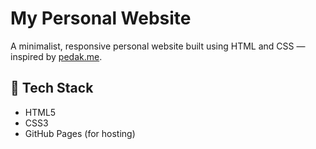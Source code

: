 # My Personal Website

A minimalist, responsive personal website built using HTML and CSS — inspired by [pedak.me](https://pedak.me).

## 🔧 Tech Stack

- HTML5
- CSS3
- GitHub Pages (for hosting)
